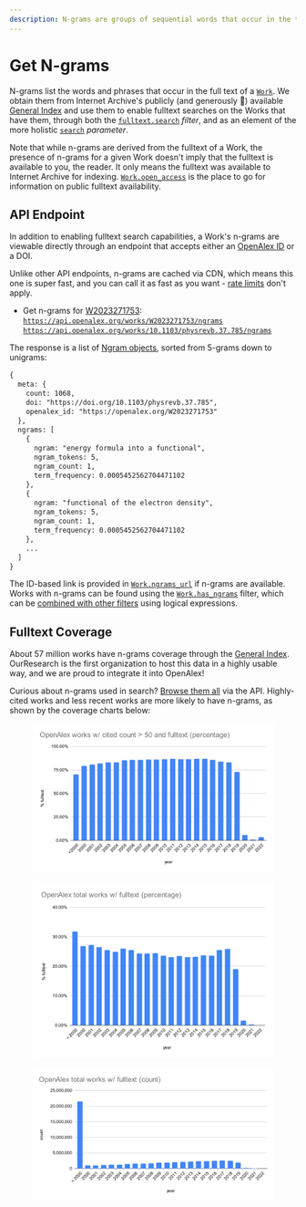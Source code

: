 ```yaml
---
description: N-grams are groups of sequential words that occur in the text of a Work.
---
```


# Get N-grams

N-grams list the words and phrases that occur in the full text of a [`Work`](../about-the-data/work.md#the-work-object). We obtain them from Internet Archive's publicly (and generously :clap:) available [General Index](https://archive.org/details/GeneralIndex) and use them to enable fulltext searches on the Works that have them, through both the [`fulltext.search`](get-lists-of-entities/filter-entity-lists.md#fulltext.search) _filter_, and as an element of the more holistic [`search`](get-lists-of-entities/search-entity-lists.md#the-search-parameter) _parameter_.

Note that while n-grams are derived from the fulltext of a Work, the presence of n-grams for a given Work doesn't imply that the fulltext is available to you, the reader. It only means the fulltext was available to Internet Archive for indexing. [`Work.open_access`](../about-the-data/work.md#open\_access) is the place to go for information on public fulltext availability.

## API Endpoint

In addition to enabling fulltext search capabilities, a Work's n-grams are viewable directly through an endpoint that accepts either an [OpenAlex ID](../about-the-data/#the-openalex-id) or a DOI.

Unlike other API endpoints, n-grams are cached via CDN, which means this one is super fast, and you can call it as fast as you want - [rate limits](./#rate-limits) don't apply.

* Get n-grams for [W2023271753](https://openalex.org/W2023271753):\
  [`https://api.openalex.org/works/W2023271753/ngrams`](https://api.openalex.org/works/W2023271753/ngrams)\
  [`https://api.openalex.org/works/10.1103/physrevb.37.785/ngrams`](https://api.openalex.org/works/10.1103/physrevb.37.785/ngrams)

The response is a list of [Ngram objects](get-n-grams.md#the-ngram-object), sorted from 5-grams down to unigrams:

```
{
  meta: {
    count: 1068,
    doi: "https://doi.org/10.1103/physrevb.37.785",
    openalex_id: "https://openalex.org/W2023271753"
  },
  ngrams: [
    {
      ngram: "energy formula into a functional",
      ngram_tokens: 5,
      ngram_count: 1,
      term_frequency: 0.0005452562704471102
    },
    {
      ngram: "functional of the electron density",
      ngram_tokens: 5,
      ngram_count: 1,
      term_frequency: 0.0005452562704471102
    },
    ...
  ]
}
```

The ID-based link is provided in [`Work.ngrams_url`](../about-the-data/work.md#ngrams\_url) if n-grams are available. Works with n-grams can be found using the [`Work.has_ngrams`](get-lists-of-entities/filter-entity-lists.md#has\_ngrams) filter, which can be [combined with other filters](get-lists-of-entities/filter-entity-lists.md#logical-expressions) using logical expressions.

## Fulltext Coverage

About 57 million works have n-grams coverage through the [General Index](https://archive.org/details/GeneralIndex). OurResearch is the first organization to host this data in a highly usable way, and we are proud to integrate it into OpenAlex!

Curious about n-grams used in search? [Browse them all](../about-the-data/work.md#ngrams\_url) via the API. Highly-cited works and less recent works are more likely to have n-grams, as shown by the coverage charts below:

<figure><img src="../.gitbook/assets/OpenAlex works w_ cited count _ 50 and fulltext (percentage).svg" alt=""><figcaption></figcaption></figure>

<figure><img src="../.gitbook/assets/OpenAlex total works w_ fulltext (percentage).svg" alt=""><figcaption></figcaption></figure>

<figure><img src="../.gitbook/assets/OpenAlex total works w_ fulltext (count).svg" alt=""><figcaption></figcaption></figure>
